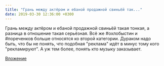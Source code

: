 ```yaml
---
title: "Грань между актёром и ебаной продажной свиньёй так..."
date: 2019-03-30 12:36:00 +0300
---
```


Грань между актёром и ебаной продажной свиньёй такая тонкая, а разница в отношение такая серьёзная. Всё же #охлобыстин и #пореченков больше относятся ко второй категории. Дураком надо быть, что бы не понять, что подобная "реклама" идёт в минус тому кого "рекламируют". А уж тем более, понять кто музыку заказывает.

[Вложение](/assets/vk_photos/2/brfVfnXAOGc.jpg)
